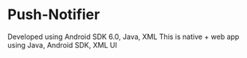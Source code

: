 # Push-Notifier
Developed using Android SDK 6.0, Java, XML
This is native + web app using Java, Android SDK, XML UI
